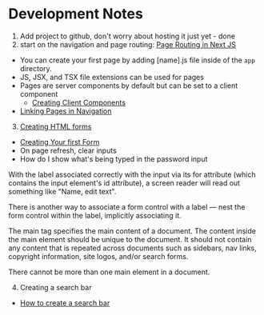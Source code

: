 # Development Notes

1. Add project to github, don't worry about hosting it just yet - done
2. start on the navigation and page routing: [Page Routing in Next JS](https://nextjs.org/docs/app/building-your-application/routing/linking-and-navigating)

- You can create your first page by adding [name].js file inside of the `app` directory.
- JS, JSX, and TSX file extensions can be used for pages
- Pages are server components by default but can be set to a client component
  - [Creating Client Components](https://nextjs.org/docs/app/building-your-application/rendering/client-components)
- [Linking Pages in Navigation](https://nextjs.org/docs/pages/building-your-application/routing/linking-and-navigating)

3. [Creating HTML forms](https://developer.mozilla.org/en-US/docs/Learn/Forms)

- [Creating Your first Form](https://developer.mozilla.org/en-US/docs/Learn/Forms/Your_first_form)
- On page refresh, clear inputs
- How do I show what's being typed in the password input

With the label associated correctly with the input via its for attribute (which contains the input element's id attribute), a screen reader will read out something like "Name, edit text".

There is another way to associate a form control with a label — nest the form control within the label, implicitly associating it.

The main tag specifies the main content of a document. The content inside the main element should be unique to the document. It should not contain any content that is repeated across documents such as sidebars, nav links, copyright information, site logos, and/or search forms.

There cannot be more than one main element in a document.

4. Creating a search bar

- [How to create a search bar](https://www.maketechstuff.com/2023/02/create-search-bar-design.html)